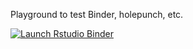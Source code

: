 Playground to test Binder, holepunch, etc.

<!-- badges: start -->
[![Launch Rstudio Binder](http://mybinder.org/badge_logo.svg)](https://mybinder.org/v2/gh/julou/BinderWithR/master?urlpath=rstudio)
<!-- badges: end -->